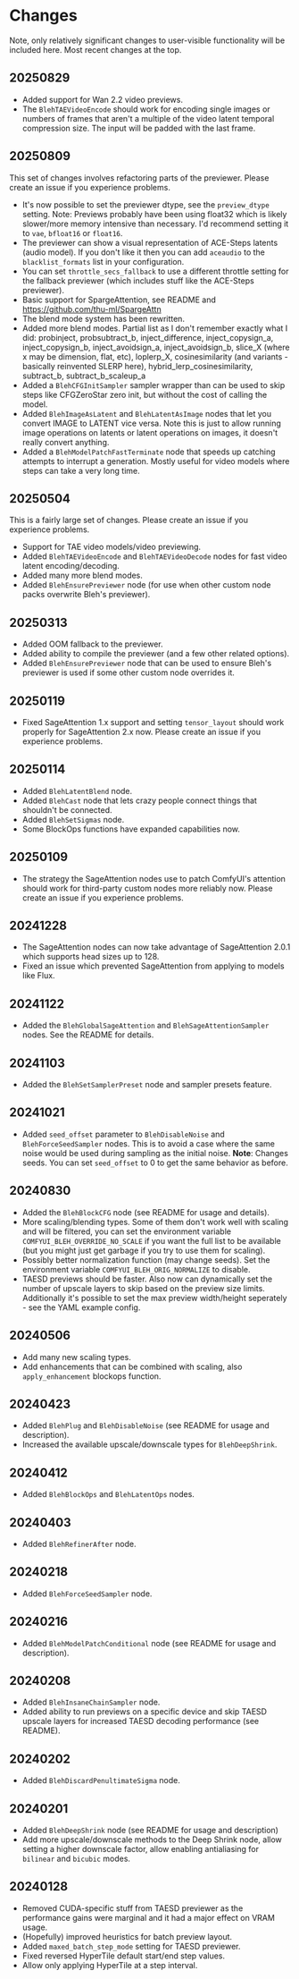 # Changes

Note, only relatively significant changes to user-visible functionality will be included here. Most recent changes at the top.

## 20250829

* Added support for Wan 2.2 video previews.
* The `BlehTAEVideoEncode` should work for encoding single images or numbers of frames that aren't a multiple of the video latent temporal compression size. The input will be padded with the last frame.

## 20250809

This set of changes involves refactoring parts of the previewer. Please create an issue if you experience problems.

* It's now possible to set the previewer dtype, see the `preview_dtype` setting. Note: Previews probably have been using float32 which is likely slower/more memory intensive than necessary. I'd recommend setting it to `vae`, `bfloat16` or `float16`.
* The previewer can show a visual representation of ACE-Steps latents (audio model). If you don't like it then you can add `aceaudio` to the `blacklist_formats` list in your configuration.
* You can set `throttle_secs_fallback` to use a different throttle setting for the fallback previewer (which includes stuff like the ACE-Steps previewer).
* Basic support for SpargeAttention, see README and https://github.com/thu-ml/SpargeAttn
* The blend mode system has been rewritten.
* Added more blend modes. Partial list as I don't remember exactly what I did: probinject, probsubtract_b, inject_difference, inject_copysign_a, inject_copysign_b, inject_avoidsign_a, inject_avoidsign_b, slice_X (where x may be dimension, flat, etc), loplerp_X, cosinesimilarity (and variants - basically reinvented SLERP here), hybrid_lerp_cosinesimilarity, subtract_b, subtract_b_scaleup_a
* Added a `BlehCFGInitSampler` sampler wrapper than can be used to skip steps like CFGZeroStar zero init, but without the cost of calling the model.
* Added `BlehImageAsLatent` and `BlehLatentAsImage` nodes that let you convert IMAGE to LATENT vice versa. Note this is just to allow running image operations on latents or latent operations on images, it doesn't really convert anything.
* Added a `BlehModelPatchFastTerminate` node that speeds up catching attempts to interrupt a generation. Mostly useful for video models where steps can take a very long time.

## 20250504

This is a fairly large set of changes. Please create an issue if you experience problems.

* Support for TAE video models/video previewing.
* Added `BlehTAEVideoEncode` and `BlehTAEVideoDecode` nodes for fast video latent encoding/decoding.
* Added many more blend modes.
* Added `BlehEnsurePreviewer` node (for use when other custom node packs overwrite Bleh's previewer).

## 20250313

* Added OOM fallback to the previewer.
* Added ability to compile the previewer (and a few other related options).
* Added `BlehEnsurePreviewer` node that can be used to ensure Bleh's previewer is used if some other custom node overrides it.

## 20250119

* Fixed SageAttention 1.x support and setting `tensor_layout` should work properly for SageAttention 2.x now. Please create an issue if you experience problems.

## 20250114

* Added `BlehLatentBlend` node.
* Added `BlehCast` node that lets crazy people connect things that shouldn't be connected.
* Added `BlehSetSigmas` node.
* Some BlockOps functions have expanded capabilities now.

## 20250109

* The strategy the SageAttention nodes use to patch ComfyUI's attention should work for third-party custom nodes more reliably now. Please create an issue if you experience problems.

## 20241228

* The SageAttention nodes can now take advantage of SageAttention 2.0.1 which supports head sizes up to 128.
* Fixed an issue which prevented SageAttention from applying to models like Flux.

## 20241122

* Added the `BlehGlobalSageAttention` and `BlehSageAttentionSampler` nodes. See the README for details.

## 20241103

* Added the `BlehSetSamplerPreset` node and sampler presets feature.

## 20241021

* Added `seed_offset` parameter to `BlehDisableNoise` and `BlehForceSeedSampler` nodes. This is to avoid a case where the same noise would be used during sampling as the initial noise. **Note**: Changes seeds. You can set `seed_offset` to 0 to get the same behavior as before.

## 20240830

* Added the `BlehBlockCFG` node (see README for usage and details).
* More scaling/blending types. Some of them don't work well with scaling and will be filtered, you can set the environment variable `COMFYUI_BLEH_OVERRIDE_NO_SCALE` if you want the full list to be available (but you might just get garbage if you try to use them for scaling).
* Possibly better normalization function (may change seeds). Set the environment variable `COMFYUI_BLEH_ORIG_NORMALIZE` to disable.
* TAESD previews should be faster. Also now can dynamically set the number of upscale layers to skip based on the preview size limits. Additionally it's possible to set the max preview width/height seperately - see the YAML example config.

## 20240506

* Add many new scaling types.
* Add enhancements that can be combined with scaling, also `apply_enhancement` blockops function.

## 20240423

* Added `BlehPlug` and `BlehDisableNoise` (see README for usage and description).
* Increased the available upscale/downscale types for `BlehDeepShrink`.

## 20240412

* Added `BlehBlockOps` and `BlehLatentOps` nodes.

## 20240403

* Added `BlehRefinerAfter` node.

## 20240218

* Added `BlehForceSeedSampler` node.

## 20240216

* Added `BlehModelPatchConditional` node (see README for usage and description).

## 20240208

* Added `BlehInsaneChainSampler` node.
* Added ability to run previews on a specific device and skip TAESD upscale layers for increased TAESD decoding performance (see README).

## 20240202

* Added `BlehDiscardPenultimateSigma` node.

## 20240201

* Added `BlehDeepShrink` node (see README for usage and description)
* Add more upscale/downscale methods to the Deep Shrink node, allow setting a higher downscale factor, allow enabling antialiasing for `bilinear` and `bicubic` modes.

## 20240128

* Removed CUDA-specific stuff from TAESD previewer as the performance gains were marginal and it had a major effect on VRAM usage.
* (Hopefully) improved heuristics for batch preview layout.
* Added `maxed_batch_step_mode` setting for TAESD previewer.
* Fixed reversed HyperTile default start/end step values.
* Allow only applying HyperTile at a step interval.
